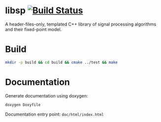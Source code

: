 libsp  [![Build Status](https://travis-ci.org/rlan/libsp.svg?branch=master)](https://travis-ci.org/rlan/libsp)
============
A header-files-only, templated C++ library of signal processing algorithms and their fixed-point model.

# Build

```sh
mkdir -p build && cd build && cmake ../test && make
```

# Documentation
Generate documentation using doxygen:

```sh
doxygen Doxyfile
```

Documentation entry point: `doc/html/index.html`
